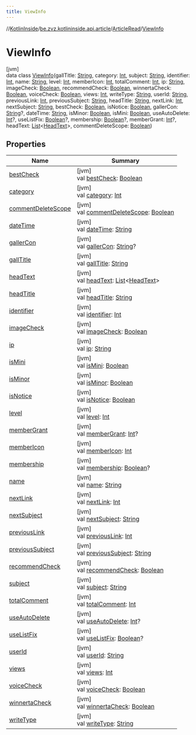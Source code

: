```yaml
---
title: ViewInfo
---
```

//[KotlinInside](../../../../index.html)/[be.zvz.kotlininside.api.article](../../index.html)/[ArticleRead](../index.html)/[ViewInfo](index.html)



# ViewInfo



[jvm]\
data class [ViewInfo](index.html)(gallTitle: [String](https://kotlinlang.org/api/latest/jvm/stdlib/kotlin/-string/index.html), category: [Int](https://kotlinlang.org/api/latest/jvm/stdlib/kotlin/-int/index.html), subject: [String](https://kotlinlang.org/api/latest/jvm/stdlib/kotlin/-string/index.html), identifier: [Int](https://kotlinlang.org/api/latest/jvm/stdlib/kotlin/-int/index.html), name: [String](https://kotlinlang.org/api/latest/jvm/stdlib/kotlin/-string/index.html), level: [Int](https://kotlinlang.org/api/latest/jvm/stdlib/kotlin/-int/index.html), memberIcon: [Int](https://kotlinlang.org/api/latest/jvm/stdlib/kotlin/-int/index.html), totalComment: [Int](https://kotlinlang.org/api/latest/jvm/stdlib/kotlin/-int/index.html), ip: [String](https://kotlinlang.org/api/latest/jvm/stdlib/kotlin/-string/index.html), imageCheck: [Boolean](https://kotlinlang.org/api/latest/jvm/stdlib/kotlin/-boolean/index.html), recommendCheck: [Boolean](https://kotlinlang.org/api/latest/jvm/stdlib/kotlin/-boolean/index.html), winnertaCheck: [Boolean](https://kotlinlang.org/api/latest/jvm/stdlib/kotlin/-boolean/index.html), voiceCheck: [Boolean](https://kotlinlang.org/api/latest/jvm/stdlib/kotlin/-boolean/index.html), views: [Int](https://kotlinlang.org/api/latest/jvm/stdlib/kotlin/-int/index.html), writeType: [String](https://kotlinlang.org/api/latest/jvm/stdlib/kotlin/-string/index.html), userId: [String](https://kotlinlang.org/api/latest/jvm/stdlib/kotlin/-string/index.html), previousLink: [Int](https://kotlinlang.org/api/latest/jvm/stdlib/kotlin/-int/index.html), previousSubject: [String](https://kotlinlang.org/api/latest/jvm/stdlib/kotlin/-string/index.html), headTitle: [String](https://kotlinlang.org/api/latest/jvm/stdlib/kotlin/-string/index.html), nextLink: [Int](https://kotlinlang.org/api/latest/jvm/stdlib/kotlin/-int/index.html), nextSubject: [String](https://kotlinlang.org/api/latest/jvm/stdlib/kotlin/-string/index.html), bestCheck: [Boolean](https://kotlinlang.org/api/latest/jvm/stdlib/kotlin/-boolean/index.html), isNotice: [Boolean](https://kotlinlang.org/api/latest/jvm/stdlib/kotlin/-boolean/index.html), gallerCon: [String](https://kotlinlang.org/api/latest/jvm/stdlib/kotlin/-string/index.html)?, dateTime: [String](https://kotlinlang.org/api/latest/jvm/stdlib/kotlin/-string/index.html), isMinor: [Boolean](https://kotlinlang.org/api/latest/jvm/stdlib/kotlin/-boolean/index.html), isMini: [Boolean](https://kotlinlang.org/api/latest/jvm/stdlib/kotlin/-boolean/index.html), useAutoDelete: [Int](https://kotlinlang.org/api/latest/jvm/stdlib/kotlin/-int/index.html)?, useListFix: [Boolean](https://kotlinlang.org/api/latest/jvm/stdlib/kotlin/-boolean/index.html)?, membership: [Boolean](https://kotlinlang.org/api/latest/jvm/stdlib/kotlin/-boolean/index.html)?, memberGrant: [Int](https://kotlinlang.org/api/latest/jvm/stdlib/kotlin/-int/index.html)?, headText: [List](https://kotlinlang.org/api/latest/jvm/stdlib/kotlin.collections/-list/index.html)&lt;[HeadText](../../../be.zvz.kotlininside.api.type/-head-text/index.html)&gt;, commentDeleteScope: [Boolean](https://kotlinlang.org/api/latest/jvm/stdlib/kotlin/-boolean/index.html))



## Properties


| Name | Summary |
|---|---|
| [bestCheck](best-check.html) | [jvm]<br>val [bestCheck](best-check.html): [Boolean](https://kotlinlang.org/api/latest/jvm/stdlib/kotlin/-boolean/index.html) |
| [category](category.html) | [jvm]<br>val [category](category.html): [Int](https://kotlinlang.org/api/latest/jvm/stdlib/kotlin/-int/index.html) |
| [commentDeleteScope](comment-delete-scope.html) | [jvm]<br>val [commentDeleteScope](comment-delete-scope.html): [Boolean](https://kotlinlang.org/api/latest/jvm/stdlib/kotlin/-boolean/index.html) |
| [dateTime](date-time.html) | [jvm]<br>val [dateTime](date-time.html): [String](https://kotlinlang.org/api/latest/jvm/stdlib/kotlin/-string/index.html) |
| [gallerCon](galler-con.html) | [jvm]<br>val [gallerCon](galler-con.html): [String](https://kotlinlang.org/api/latest/jvm/stdlib/kotlin/-string/index.html)? |
| [gallTitle](gall-title.html) | [jvm]<br>val [gallTitle](gall-title.html): [String](https://kotlinlang.org/api/latest/jvm/stdlib/kotlin/-string/index.html) |
| [headText](head-text.html) | [jvm]<br>val [headText](head-text.html): [List](https://kotlinlang.org/api/latest/jvm/stdlib/kotlin.collections/-list/index.html)&lt;[HeadText](../../../be.zvz.kotlininside.api.type/-head-text/index.html)&gt; |
| [headTitle](head-title.html) | [jvm]<br>val [headTitle](head-title.html): [String](https://kotlinlang.org/api/latest/jvm/stdlib/kotlin/-string/index.html) |
| [identifier](identifier.html) | [jvm]<br>val [identifier](identifier.html): [Int](https://kotlinlang.org/api/latest/jvm/stdlib/kotlin/-int/index.html) |
| [imageCheck](image-check.html) | [jvm]<br>val [imageCheck](image-check.html): [Boolean](https://kotlinlang.org/api/latest/jvm/stdlib/kotlin/-boolean/index.html) |
| [ip](ip.html) | [jvm]<br>val [ip](ip.html): [String](https://kotlinlang.org/api/latest/jvm/stdlib/kotlin/-string/index.html) |
| [isMini](is-mini.html) | [jvm]<br>val [isMini](is-mini.html): [Boolean](https://kotlinlang.org/api/latest/jvm/stdlib/kotlin/-boolean/index.html) |
| [isMinor](is-minor.html) | [jvm]<br>val [isMinor](is-minor.html): [Boolean](https://kotlinlang.org/api/latest/jvm/stdlib/kotlin/-boolean/index.html) |
| [isNotice](is-notice.html) | [jvm]<br>val [isNotice](is-notice.html): [Boolean](https://kotlinlang.org/api/latest/jvm/stdlib/kotlin/-boolean/index.html) |
| [level](level.html) | [jvm]<br>val [level](level.html): [Int](https://kotlinlang.org/api/latest/jvm/stdlib/kotlin/-int/index.html) |
| [memberGrant](member-grant.html) | [jvm]<br>val [memberGrant](member-grant.html): [Int](https://kotlinlang.org/api/latest/jvm/stdlib/kotlin/-int/index.html)? |
| [memberIcon](member-icon.html) | [jvm]<br>val [memberIcon](member-icon.html): [Int](https://kotlinlang.org/api/latest/jvm/stdlib/kotlin/-int/index.html) |
| [membership](membership.html) | [jvm]<br>val [membership](membership.html): [Boolean](https://kotlinlang.org/api/latest/jvm/stdlib/kotlin/-boolean/index.html)? |
| [name](name.html) | [jvm]<br>val [name](name.html): [String](https://kotlinlang.org/api/latest/jvm/stdlib/kotlin/-string/index.html) |
| [nextLink](next-link.html) | [jvm]<br>val [nextLink](next-link.html): [Int](https://kotlinlang.org/api/latest/jvm/stdlib/kotlin/-int/index.html) |
| [nextSubject](next-subject.html) | [jvm]<br>val [nextSubject](next-subject.html): [String](https://kotlinlang.org/api/latest/jvm/stdlib/kotlin/-string/index.html) |
| [previousLink](previous-link.html) | [jvm]<br>val [previousLink](previous-link.html): [Int](https://kotlinlang.org/api/latest/jvm/stdlib/kotlin/-int/index.html) |
| [previousSubject](previous-subject.html) | [jvm]<br>val [previousSubject](previous-subject.html): [String](https://kotlinlang.org/api/latest/jvm/stdlib/kotlin/-string/index.html) |
| [recommendCheck](recommend-check.html) | [jvm]<br>val [recommendCheck](recommend-check.html): [Boolean](https://kotlinlang.org/api/latest/jvm/stdlib/kotlin/-boolean/index.html) |
| [subject](subject.html) | [jvm]<br>val [subject](subject.html): [String](https://kotlinlang.org/api/latest/jvm/stdlib/kotlin/-string/index.html) |
| [totalComment](total-comment.html) | [jvm]<br>val [totalComment](total-comment.html): [Int](https://kotlinlang.org/api/latest/jvm/stdlib/kotlin/-int/index.html) |
| [useAutoDelete](use-auto-delete.html) | [jvm]<br>val [useAutoDelete](use-auto-delete.html): [Int](https://kotlinlang.org/api/latest/jvm/stdlib/kotlin/-int/index.html)? |
| [useListFix](use-list-fix.html) | [jvm]<br>val [useListFix](use-list-fix.html): [Boolean](https://kotlinlang.org/api/latest/jvm/stdlib/kotlin/-boolean/index.html)? |
| [userId](user-id.html) | [jvm]<br>val [userId](user-id.html): [String](https://kotlinlang.org/api/latest/jvm/stdlib/kotlin/-string/index.html) |
| [views](views.html) | [jvm]<br>val [views](views.html): [Int](https://kotlinlang.org/api/latest/jvm/stdlib/kotlin/-int/index.html) |
| [voiceCheck](voice-check.html) | [jvm]<br>val [voiceCheck](voice-check.html): [Boolean](https://kotlinlang.org/api/latest/jvm/stdlib/kotlin/-boolean/index.html) |
| [winnertaCheck](winnerta-check.html) | [jvm]<br>val [winnertaCheck](winnerta-check.html): [Boolean](https://kotlinlang.org/api/latest/jvm/stdlib/kotlin/-boolean/index.html) |
| [writeType](write-type.html) | [jvm]<br>val [writeType](write-type.html): [String](https://kotlinlang.org/api/latest/jvm/stdlib/kotlin/-string/index.html) |


